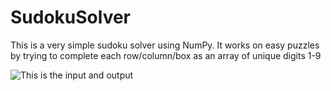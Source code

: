 # SudokuSolver
This is a very simple sudoku solver using NumPy. It works on easy puzzles by trying to complete each row/column/box as an array of unique digits 1-9

![This is the input and output]("https://raw.githubusercontent.com/botmalka/SudokuSolver/main/Sudoku.png")

